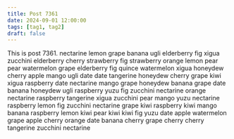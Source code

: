 ```yaml
---
title: Post 7361
date: 2024-09-01 12:00:00
tags: [tag1, tag2]
draft: false
---
```

This is post 7361.
nectarine
lemon
grape
banana
ugli
elderberry
fig
xigua
zucchini
elderberry
cherry
strawberry
fig
strawberry
orange
lemon
pear
pear
watermelon
grape
elderberry
fig
quince
watermelon
xigua
honeydew
cherry
apple
mango
ugli
date
date
tangerine
honeydew
cherry
grape
kiwi
xigua
raspberry
date
nectarine
mango
grape
honeydew
banana
grape
date
banana
honeydew
ugli
raspberry
yuzu
fig
zucchini
nectarine
orange
nectarine
raspberry
tangerine
xigua
zucchini
pear
mango
yuzu
nectarine
raspberry
lemon
fig
zucchini
nectarine
grape
kiwi
raspberry
kiwi
mango
banana
raspberry
lemon
kiwi
pear
kiwi
kiwi
fig
yuzu
date
apple
watermelon
grape
apple
cherry
orange
date
banana
cherry
grape
cherry
cherry
tangerine
zucchini
nectarine
